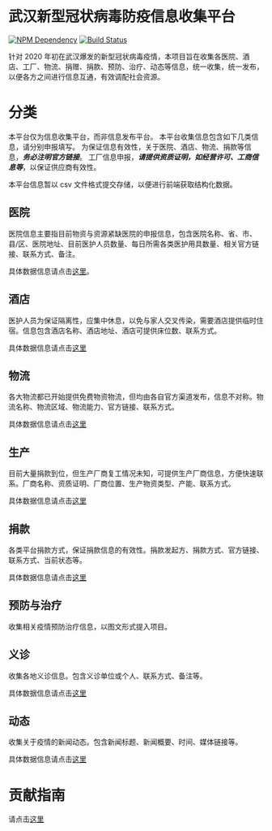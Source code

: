 # 武汉新型冠状病毒防疫信息收集平台

[![NPM Dependency](https://david-dm.org/EasyWebApp/wuhan2020.svg)][1]
[![Build Status](https://travis-ci.com/EasyWebApp/wuhan2020.svg?branch=master)][2]

针对 2020 年初在武汉爆发的新型冠状病毒疫情，本项目旨在收集各医院、酒店、工厂、物流、捐赠、捐款、预防、治疗、动态等信息，统一收集，统一发布，以便各方之间进行信息互通，有效调配社会资源。

# 分类

本平台仅为信息收集平台，而非信息发布平台。
本平台收集信息包含如下几类信息，请分别申报填写。
为保证信息有效性，关于医院、酒店、物流、捐款等信息，**_务必注明官方链接_**。
工厂信息申报，**_请提供资质证明，如经营许可、工商信息等_**，以保证供应商有效性。

本平台信息暂以 csv 文件格式提交存储，以便进行前端获取结构化数据。

## 医院

医院信息主要指目前物资与资源紧缺医院的申报信息，包含医院名称、省、市、县/区、医院地址、目前医护人员数量、每日所需各类医护用具数量、相关官方链接、联系方式、备注。

具体数据信息请点击[这里](data/Hospital.yml)。

## 酒店

医护人员为保证隔离性，应集中休息，以免与家人交叉传染，需要酒店提供临时住宿。信息包含酒店名称、酒店地址、酒店可提供床位数、联系方式。

具体数据信息请点击[这里](data/HOTEL.csv)

## 物流

各大物流都已开始提供免费物资物流，但均由各自官方渠道发布，信息不对称。物流名称、物流区域、物流能力、官方链接、联系方式。

具体数据信息请点击[这里](data/Logistics.yml)

## 生产

目前大量捐款到位，但生产厂商复工情况未知，可提供生产厂商信息，方便快速联系。厂商名称、资质证明、厂商位置、生产物资类型、产能、联系方式。

具体数据信息请点击[这里](data/FACTORY.csv)

## 捐款

各类平台捐款方式，保证捐款信息的有效性。捐款发起方、捐款方式、官方链接、联系方式、当前状态等。

具体数据信息请点击[这里](data/DONATION.csv)

## 预防与治疗

收集相关疫情预防治疗信息，以图文形式提入项目。

## 义诊

收集各地义诊信息。包含义诊单位或个人、联系方式、备注等。

具体数据信息请点击[这里](data/CLINIC.csv)

## 动态

收集关于疫情的新闻动态。包含新闻标题、新闻概要、时间、媒体链接等。

具体数据信息请点击[这里](data/NEWS.csv)

# 贡献指南

请点击[这里](./CONTRIBUTION.md)

[1]: https://david-dm.org/EasyWebApp/wuhan2020
[2]: https://travis-ci.com/EasyWebApp/wuhan2020
